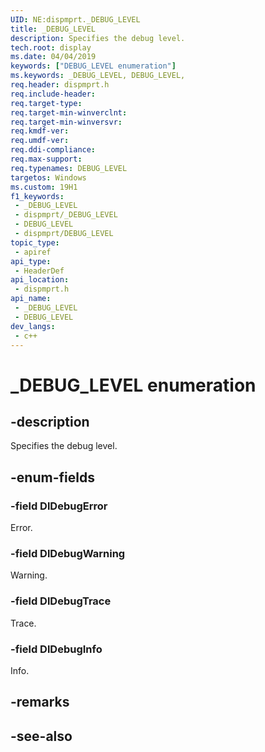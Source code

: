 ```yaml
---
UID: NE:dispmprt._DEBUG_LEVEL
title: _DEBUG_LEVEL
description: Specifies the debug level.
tech.root: display
ms.date: 04/04/2019
keywords: ["DEBUG_LEVEL enumeration"]
ms.keywords: _DEBUG_LEVEL, DEBUG_LEVEL,
req.header: dispmprt.h
req.include-header: 
req.target-type: 
req.target-min-winverclnt: 
req.target-min-winversvr: 
req.kmdf-ver: 
req.umdf-ver: 
req.ddi-compliance: 
req.max-support: 
req.typenames: DEBUG_LEVEL
targetos: Windows
ms.custom: 19H1
f1_keywords:
 - _DEBUG_LEVEL
 - dispmprt/_DEBUG_LEVEL
 - DEBUG_LEVEL
 - dispmprt/DEBUG_LEVEL
topic_type:
 - apiref
api_type:
 - HeaderDef
api_location:
 - dispmprt.h
api_name:
 - _DEBUG_LEVEL
 - DEBUG_LEVEL
dev_langs:
 - c++
---
```


# _DEBUG_LEVEL enumeration


## -description

Specifies the debug level.

## -enum-fields

### -field DlDebugError

Error.

### -field DlDebugWarning

Warning.

### -field DlDebugTrace

Trace.

### -field DlDebugInfo 

Info.

## -remarks

## -see-also

